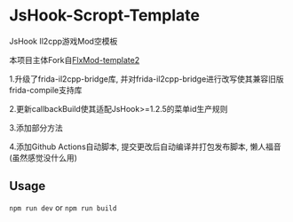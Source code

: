 # JsHook-Scropt-Template
JsHook Il2cpp游戏Mod空模板

本项目主体Fork自[FlxMod-template2](https://github.com/FlxMod/FlxMod-template2)

1.升级了frida-il2cpp-bridge库, 并对frida-il2cpp-bridge进行改写使其兼容旧版frida-compile支持库

2.更新callbackBuild使其适配JsHook>=1.2.5的菜单id生产规则

3.添加部分方法

4.添加Github Actions自动脚本, 提交更改后自动编译并打包发布脚本, 懒人福音(虽然感觉没什么用)

## Usage

`npm run dev` or `npm run build`

